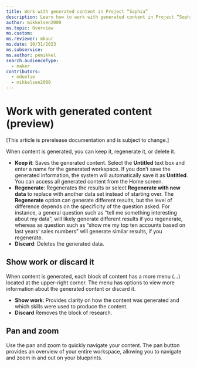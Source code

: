 ```yaml
---
title: Work with generated content in Project “Sophia” 
description: Learn how to work with generated content in Project “Sophia”.
author: mikkelsen2000
ms.topic: Overview
ms.custom: 
ms.reviewer: mkaur
ms.date: 10/31/2023
ms.subservice: 
ms.author: pemikkel
search.audienceType:
  - maker
contributors:
  - mduelae
  - mikkelsen2000
---
```


# Work with generated content (preview)

[This article is prerelease documentation and is subject to change.]

When content is generated, you can keep it, regenerate it, or delete it.

- **Keep it**: Saves the generated content. Select the **Untitled** text box and enter a name for the generated workspace. If you don’t save the generated information, the system will automatically save it as **Untitled**. You can access all generated content from the Home screen.
- **Regenerate**: Regenerates the results or select **Regenerate with new data** to replace with another data set instead of starting over. The **Regenerate** option can generate different results, but the level of difference depends on the specificity of the question asked. For instance, a general question such as “tell me something interesting about my data”, will likely generate different results if you regenerate, whereas as question such as “show me my top ten accounts based on last years’ sales numbers” will generate similar results, if you regenerate. 
- **Discard**: Deletes the generated data.


## Show work or discard it

When content is generated, each block of content has a more menu (…) located at the upper-right corner. The menu has options to view more information about the generated content or discard it. 

- **Show work**: Provides clarity on how the content was generated and which skills were used to produce the content. 
- **Discard** Removes the block of research. 

## Pan and zoom 

Use the pan and zoom to quickly navigate your content. The pan button provides an overview of your entire workspace, allowing you to navigate and zoom in and out on your blueprints.
